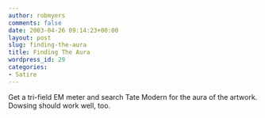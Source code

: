 ```yaml
---
author: robmyers
comments: false
date: 2003-04-26 09:14:23+00:00
layout: post
slug: finding-the-aura
title: Finding The Aura
wordpress_id: 29
categories:
- Satire
---
```


Get a tri-field EM meter and search Tate Modern for the aura of the artwork. Dowsing should work well, too.

  


